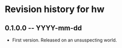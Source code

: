 # Revision history for hw

## 0.1.0.0 -- YYYY-mm-dd

* First version. Released on an unsuspecting world.
